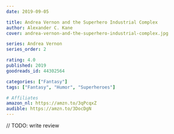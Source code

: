 ```yaml
---
date: 2019-09-05

title: Andrea Vernon and the Superhero Industrial Complex
author: Alexander C. Kane
cover: andrea-vernon-and-the-superhero-industrial-complex.jpg

series: Andrea Vernon
series_order: 2

rating: 4.0
published: 2019
goodreads_id: 44302564

categories: ["Fantasy"]
tags: ["Fantasy", "Humor", "Superheroes"]

# Affiliates
amazon_nl: https://amzn.to/3qPcqxZ
audible: https://amzn.to/3DocDgN
---
```


// TODO: write review
